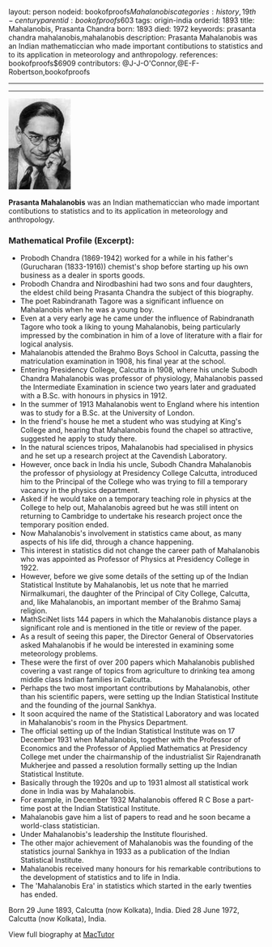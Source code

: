 layout: person
nodeid: bookofproofs$Mahalanobis
categories: history,19th-century
parentid: bookofproofs$603
tags: origin-india
orderid: 1893
title: Mahalanobis, Prasanta Chandra
born: 1893
died: 1972
keywords: prasanta chandra mahalanobis,mahalanobis
description: Prasanta Mahalanobis was an Indian mathematiccian who made important contibutions to statistics and to its application in meteorology and anthropology.
references: bookofproofs$6909
contributors: @J-J-O'Connor,@E-F-Robertson,bookofproofs

---



---

![Mahalanobis.jpg](https://github.com/bookofproofs/bookofproofs.github.io/blob/main/_sources/_assets/images/portraits/Mahalanobis.jpg?raw=true)

**Prasanta Mahalanobis** was an Indian mathematiccian who made important contibutions to statistics and to its application in meteorology and anthropology.

### Mathematical Profile (Excerpt):
* Probodh Chandra (1869-1942) worked for a while in his father's (Gurucharan (1833-1916)) chemist's shop before starting up his own business as a dealer in sports goods.
* Probodh Chandra and Nirodbashini had two sons and four daughters, the eldest child being Prasanta Chandra the subject of this biography.
* The poet Rabindranath Tagore was a significant influence on Mahalanobis when he was a young boy.
* Even at a very early age he came under the influence of Rabindranath Tagore who took a liking to young Mahalanobis, being particularly impressed by the combination in him of a love of literature with a flair for logical analysis.
* Mahalanobis attended the Brahmo Boys School in Calcutta, passing the matriculation examination in 1908, his final year at the school.
* Entering Presidency College, Calcutta in 1908, where his uncle Subodh Chandra Mahalanobis was professor of physiology, Mahalanobis passed the Intermediate Examination in science two years later and graduated with a B.Sc. with honours in physics in 1912.
* In the summer of 1913 Mahalanobis went to England where his intention was to study for a B.Sc. at the University of London.
* In the friend's house he met a student who was studying at King's College and, hearing that Mahalanobis found the chapel so attractive, suggested he apply to study there.
* In the natural sciences tripos, Mahalanobis had specialised in physics and he set up a research project at the Cavendish Laboratory.
* However, once back in India his uncle, Subodh Chandra Mahalanobis the professor of physiology at Presidency College Calcutta, introduced him to the Principal of the College who was trying to fill a temporary vacancy in the physics department.
* Asked if he would take on a temporary teaching role in physics at the College to help out, Mahalanobis agreed but he was still intent on returning to Cambridge to undertake his research project once the temporary position ended.
* Now Mahalanobis's involvement in statistics came about, as many aspects of his life did, through a chance happening.
* This interest in statistics did not change the career path of Mahalanobis who was appointed as Professor of Physics at Presidency College in 1922.
* However, before we give some details of the setting up of the Indian Statistical Institute by Mahalanobis, let us note that he married Nirmalkumari, the daughter of the Principal of City College, Calcutta, and, like Mahalanobis, an important member of the Brahmo Samaj religion.
* MathSciNet lists 144 papers in which the Mahalanobis distance plays a significant role and is mentioned in the title or review of the paper.
* As a result of seeing this paper, the Director General of Observatories asked Mahalanobis if he would be interested in examining some meteorology problems.
* These were the first of over 200 papers which Mahalanobis published covering a vast range of topics from agriculture to drinking tea among middle class Indian families in Calcutta.
* Perhaps the two most important contributions by Mahalanobis, other than his scientific papers, were setting up the Indian Statistical Institute and the founding of the journal Sankhya.
* It soon acquired the name of the Statistical Laboratory and was located in Mahalanobis's room in the Physics Department.
* The official setting up of the Indian Statistical Institute was on 17 December 1931 when Mahalanobis, together with the Professor of Economics and the Professor of Applied Mathematics at Presidency College met under the chairmanship of the industrialist Sir Rajendranath Mukherjee and passed a resolution formally setting up the Indian Statistical Institute.
* Basically through the 1920s and up to 1931 almost all statistical work done in India was by Mahalanobis.
* For example, in December 1932 Mahalanobis offered R C Bose a part-time post at the Indian Statistical Institute.
* Mahalanobis gave him a list of papers to read and he soon became a world-class statistician.
* Under Mahalanobis's leadership the Institute flourished.
* The other major achievement of Mahalanobis was the founding of the statistics journal Sankhya in 1933 as a publication of the Indian Statistical Institute.
* Mahalanobis received many honours for his remarkable contributions to the development of statistics and to life in India.
* The 'Mahalanobis Era' in statistics which started in the early twenties has ended.

Born 29 June 1893, Calcutta (now Kolkata), India. Died 28 June 1972, Calcutta (now Kolkata), India.

View full biography at [MacTutor](https://mathshistory.st-andrews.ac.uk/Biographies/Mahalanobis/)

